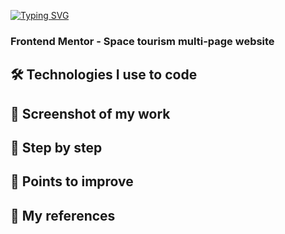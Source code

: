 [![Typing SVG](https://readme-typing-svg.herokuapp.com?color=%23E06F26&size=24&center=true&lines=Welcome+in+my+ReadMe)](https://git.io/typing-svg)

### Frontend Mentor - Space tourism multi-page website


## 🛠 Technologies I use to code


## 🎥 Screenshot of my work


## 💾 Step by step


## 🔌 Points to improve


## 🧬 My references

